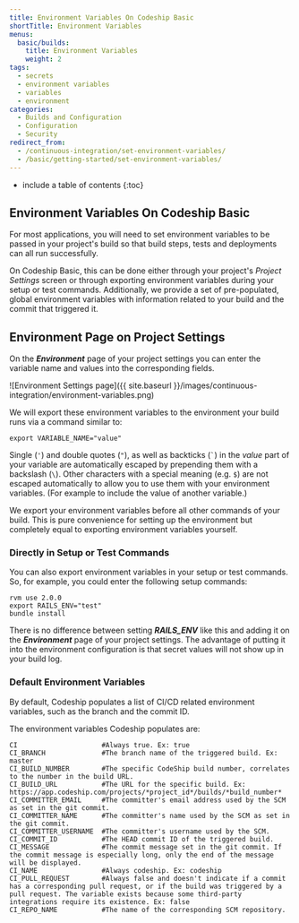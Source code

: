 ```yaml
---
title: Environment Variables On Codeship Basic
shortTitle: Environment Variables
menus:
  basic/builds:
    title: Environment Variables
    weight: 2
tags:
  - secrets
  - environment variables
  - variables
  - environment
categories:
  - Builds and Configuration
  - Configuration
  - Security
redirect_from:
  - /continuous-integration/set-environment-variables/
  - /basic/getting-started/set-environment-variables/
---
```


* include a table of contents
{:toc}

## Environment Variables On Codeship Basic

For most applications, you will need to set environment variables to be passed in your project's build so that build steps, tests and deployments can all run successfully.

On Codeship Basic, this can be done either through your project's *Project Settings* screen or through exporting environment variables during your setup or test commands. Additionally, we provide a set of pre-populated, global environment variables with information related to your build and the commit that triggered it.

## Environment Page on Project Settings

On the ***Environment*** page of your project settings you can enter the variable name and values into the corresponding fields.

![Environment Settings page]({{ site.baseurl }}/images/continuous-integration/environment-variables.png)

We will export these environment variables to the environment your build runs via a command similar to:

```shell
export VARIABLE_NAME="value"
```

Single (`'`) and double quotes (`"`), as well as backticks (`` ` ``) in the _value_ part of your variable are automatically escaped by prepending them with a backslash (`\`). Other characters with a special meaning (e.g. `$`) are not escaped automatically to allow you to use them with your environment variables. (For example to include the value of another variable.)

We export your environment variables before all other commands of your build. This is pure convenience for setting up the environment but completely equal to exporting environment variables yourself.

### Directly in Setup or Test Commands

You can also export environment variables in your setup or test commands. So, for example, you could enter the following setup commands:

```shell
rvm use 2.0.0
export RAILS_ENV="test"
bundle install
```

There is no difference between setting ***RAILS_ENV*** like this and adding it on the ***Environment*** page of your project settings. The advantage of putting it into the environment configuration is that secret values will not show up in your build log.

### Default Environment Variables

By default, Codeship populates a list of CI/CD related environment variables, such as the branch and the commit ID.

The environment variables Codeship populates are:

```
CI                     #Always true. Ex: true
CI_BRANCH              #The branch name of the triggered build. Ex: master
CI_BUILD_NUMBER        #The specific CodeShip build number, correlates to the number in the build URL.
CI_BUILD_URL           #The URL for the specific build. Ex: https://app.codeship.com/projects/*project_id*/builds/*build_number*
CI_COMMITTER_EMAIL     #The committer's email address used by the SCM as set in the git commit.
CI_COMMITTER_NAME      #The committer's name used by the SCM as set in the git commit.
CI_COMMITTER_USERNAME  #The committer's username used by the SCM.
CI_COMMIT_ID           #The HEAD commit ID of the triggered build. 
CI_MESSAGE             #The commit message set in the git commit. If the commit message is especially long, only the end of the message will be displayed.
CI_NAME                #Always codeship. Ex: codeship 
CI_PULL_REQUEST        #Always false and doesn't indicate if a commit has a corresponding pull request, or if the build was triggered by a pull request. The variable exists because some third-party integrations require its existence. Ex: false
CI_REPO_NAME           #The name of the corresponding SCM repository.
```
